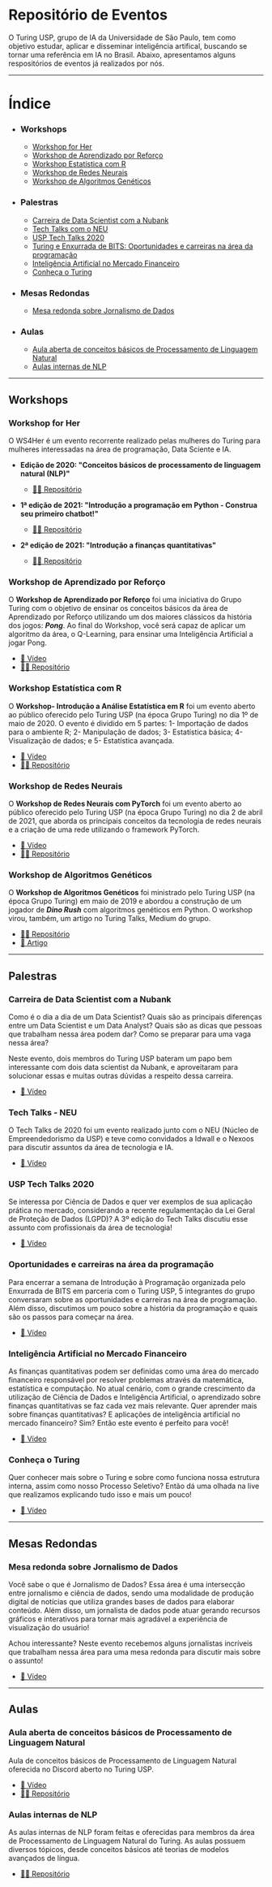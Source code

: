 # Repositório de Eventos 
O Turing USP, grupo de IA da Universidade de São Paulo, tem como objetivo estudar, aplicar e disseminar inteligência artifical, buscando se tornar uma referência em IA no Brasil. Abaixo, apresentamos alguns respositórios de eventos já realizados por nós.

--- 

# Índice

* ### Workshops
  * [Workshop for Her](#Workshop-for-her)
  * [Workshop de Aprendizado por Reforço](#Workshop-de-Aprendizado-por-Reforço)
  * [Workshop Estatística com R](#Workshop-Estatística-com-R)
  * [Workshop de Redes Neurais](#Workshop-de-Redes-Neurais)
  * [Workshop de Algoritmos Genéticos](#Workshop-de-Algoritmos-Genéticos)
* ### Palestras
  * [Carreira de Data Scientist com a Nubank](#Carreira-de-Data-Scientist-com-a-Nubank)
  * [Tech Talks com o NEU](#Tech-Talks-NEU)
  * [USP Tech Talks 2020](#USP-Tech-Talks-2020)
  * [Turing e Enxurrada de BITS: Oportunidades e carreiras na área da programação](#Oportunidades-e-carreiras-na-área-da-programação)
  * [Inteligência Artificial no Mercado Financeiro](#Inteligência-Artificial-no-Mercado-Financeiro)
  * [Conheça o Turing](#Conheça-o-Turing)
* ### Mesas Redondas
  * [Mesa redonda sobre Jornalismo de Dados](#Mesa-redonda-sobre-Jornalismo-de-Dados)
* ### Aulas
  * [Aula aberta de conceitos básicos de Processamento de Linguagem Natural](#Aula-aberta-de-conceitos-básicos-de-Processamento-de-Linguagem-Natural)
  * [Aulas internas de NLP](#Aulas-internas-de-NLP)

--- 

## Workshops

### Workshop for Her

O WS4Her é um evento recorrente realizado pelas mulheres do Turing para mulheres interessadas na área de programação, Data Sciente e IA.

- **Edição de 2020: "Conceitos básicos de processamento de linguagem natural (NLP)"**
  - [👨‍💻 Repositório](https://github.com/turing-usp/WS4Her2020)
  
- **1ª edição de 2021: "Introdução a programação em Python - Construa seu primeiro chatbot!"**
  - [👨‍💻 Repositório](https://github.com/turing-usp/WS4Her2021.1)
  
- **2ª edição de 2021: "Introdução a finanças quantitativas"**
  - [👨‍💻 Repositório](https://github.com/turing-usp/WS4her2021.2)

### Workshop de Aprendizado por Reforço

O **Workshop de Aprendizado por Reforço** foi uma iniciativa do Grupo Turing com o objetivo de ensinar os conceitos básicos da área de Aprendizado por Reforço utilizando um dos maiores clássicos da história dos jogos: ***Pong***. Ao final do Workshop, você será capaz de aplicar um algoritmo da área, o Q-Learning, para ensinar uma Inteligência Artificial a jogar Pong.

 - [🎥 Vídeo](https://www.youtube.com/watch?v=FxcWqI-l29E&t=4119s)
 - [👨‍💻 Repositório](https://github.com/turing-usp/Workshop-de-Aprendizado-por-Reforco)

### Workshop Estatística com R

O **Workshop- Introdução a Análise Estatística em R** foi um evento aberto ao público oferecido pelo Turing USP (na época Grupo Turing) no dia 1º de maio de 2020. O evento é dividido em 5 partes: 1- Importação de dados para o ambiente R; 2- Manipulação de dados; 3- Estatística básica; 4- Visualização de dados; e 5- Estatística avançada.

 - [🎥 Vídeo](https://www.youtube.com/watch?v=0H1h5YSMM00&list=PL-tx-k-UlaL7iiWhNDcXdAd3N5N777fK5)
 - [👨‍💻 Repositório](https://github.com/turing-usp/workshop_estatistica_com_R)

### Workshop de Redes Neurais

O **Workshop de Redes Neurais com PyTorch** foi um evento aberto ao público oferecido pelo Turing USP (na época Grupo Turing) no dia 2 de abril de 2021, que aborda os principais conceitos da tecnologia de redes neurais e a criação de uma rede utilizando o framework PyTorch.

 - [🎥 Vídeo](https://www.youtube.com/watch?v=DVtp6TnZ-fc)
 - [👨‍💻 Repositório](https://github.com/turing-usp/Workshop-de-redes-neurais)

### Workshop de Algoritmos Genéticos

O **Workshop de Algoritmos Genéticos** foi ministrado pelo Turing USP (na época Grupo Turing) em maio de 2019 e abordou a construção de um jogador de ***Dino Rush*** com algoritmos genéticos em Python. O workshop virou, também, um artigo no Turing Talks, Medium do grupo.

 - [👨‍💻 Repositório](https://github.com/turing-usp/ws-algoritmos-geneticos)
 - [📑 Artigo](https://medium.com/turing-talks/turing-talks-8-algoritmos-gen%C3%A9ticos-a791c25bd7ba)

---

## Palestras

### Carreira de Data Scientist com a Nubank

Como é o dia a dia de um Data Scientist? Quais são as principais diferenças entre um Data Scientist e um Data Analyst? Quais são as dicas que pessoas que trabalham nessa área podem dar? Como se preparar para uma vaga nessa área?

Neste evento, dois membros do Turing USP bateram um papo bem interessante com dois data scientist da Nubank, e aproveitaram para solucionar essas e muitas outras dúvidas a respeito dessa carreira.

 - [🎥 Vídeo](https://www.facebook.com/turing.usp/videos/848726239391522)


### Tech Talks - NEU
O Tech Talks de 2020 foi um evento realizado junto com o NEU (Núcleo de Empreendedorismo da USP) e teve como convidados a Idwall e o Nexoos para discutir assuntos da área de tecnologia e IA.

 - [🎥 Vídeo](https://drive.google.com/file/d/1t5zFkdTyS4u45QO48emf4U6GQ2HfZGb9/view?usp=sharing)

### USP Tech Talks 2020
Se interessa por Ciência de Dados e quer ver exemplos de sua aplicação prática no mercado, considerando a recente regulamentação da Lei Geral de Proteção de Dados (LGPD)? A 3º edição do Tech Talks discutiu esse assunto com profissionais da área de tecnologia!

 - [🎥 Vídeo](https://www.facebook.com/turing.usp/videos/3948237321857000)

### Oportunidades e carreiras na área da programação
Para encerrar a semana de Introdução à Programação organizada pelo Enxurrada de BITS em parceria com o Turing USP, 5 integrantes do grupo conversaram sobre as oportunidades e carreiras na área de programação. Além disso, discutimos um pouco sobre a história da programação e quais são os passos para começar na área. 

 - [🎥 Vídeo](https://www.youtube.com/watch?v=723N-BjMems)

### Inteligência Artificial no Mercado Financeiro
As finanças quantitativas podem ser definidas como uma área do mercado financeiro responsável por resolver problemas através da matemática, estatística e computação. No atual cenário, com o grande crescimento da utilização de Ciência de Dados e Inteligência Artificial, o aprendizado sobre finanças quantitativas se faz cada vez mais relevante. Quer aprender mais sobre finanças quantitativas? E aplicações de inteligência artificial no mercado financeiro? Sim? Então este evento é perfeito para você!

 - [🎥 Vídeo](https://www.facebook.com/watch/live/?ref=search&v=896025271226472)

### Conheça o Turing
Quer conhecer mais sobre o Turing e sobre como funciona nossa estrutura interna, assim como nosso Processo Seletivo? Então dá uma olhada na live que realizamos explicando tudo isso e mais um pouco! 

 - [🎥 Vídeo](https://www.facebook.com/turing.usp/videos/942864556475624)

---

## Mesas Redondas

### Mesa redonda sobre Jornalismo de Dados

Você sabe o que é Jornalismo de Dados? Essa área é uma intersecção entre jornalismo e ciência de dados, sendo uma modalidade de produção digital de notícias que utiliza grandes bases de dados para elaborar conteúdo. Além disso, um jornalista de dados pode atuar gerando recursos gráficos e interativos para tornar mais agradável a experiência de visualização do usuário!

Achou interessante? Neste evento recebemos alguns jornalistas incríveis que trabalham nessa área para uma mesa redonda para discutir mais sobre o assunto!

 - [🎥 Vídeo](https://www.facebook.com/turing.usp/videos/347551053681393)

---

## Aulas 

### Aula aberta de conceitos básicos de Processamento de Linguagem Natural
Aula de conceitos básicos de Processamento de Linguagem Natural oferecida no Discord aberto no Turing USP. 

 - [🎥 Vídeo](https://www.youtube.com/watch?v=ivTIgsLUfc4)
 - [👨‍💻 Repositório](https://github.com/turing-usp/conceitos-basicos-NLP)


### Aulas internas de NLP
As aulas internas de NLP foram feitas e oferecidas para membros da área de Processamento de Linguagem Natural do Turing. As aulas possuem diversos tópicos, desde conceitos básicos até teorias de modelos avançados de língua.

 - [👨‍💻 Repositório](https://github.com/turing-usp/Aulas-NLP)
